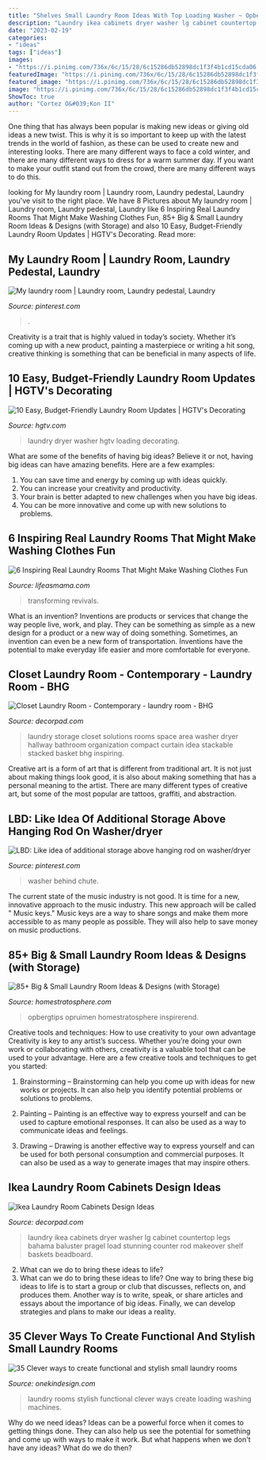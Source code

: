 ```yaml
---
title: "Shelves Small Laundry Room Ideas With Top Loading Washer ~ Opbergtips Opruimen Homestratosphere Inspirerend"
description: "Laundry ikea cabinets dryer washer lg cabinet countertop legs bahama baluster pragel load stunning counter rod makeover shelf baskets beadboard"
date: "2023-02-19"
categories:
- "ideas"
tags: ["ideas"]
images:
- "https://i.pinimg.com/736x/6c/15/28/6c15286db52898dc1f3f4b1cd15cda06.jpg"
featuredImage: "https://i.pinimg.com/736x/6c/15/28/6c15286db52898dc1f3f4b1cd15cda06.jpg"
featured_image: "https://i.pinimg.com/736x/6c/15/28/6c15286db52898dc1f3f4b1cd15cda06.jpg"
image: "https://i.pinimg.com/736x/6c/15/28/6c15286db52898dc1f3f4b1cd15cda06.jpg"
ShowToc: true
author: "Cortez O&#039;Kon II"
---
```



One thing that has always been popular is making new ideas or giving old ideas a new twist. This is why it is so important to keep up with the latest trends in the world of fashion, as these can be used to create new and interesting looks. There are many different ways to face a cold winter, and there are many different ways to dress for a warm summer day. If you want to make your outfit stand out from the crowd, there are many different ways to do this.

	

		
looking for My laundry room | Laundry room, Laundry pedestal, Laundry you've visit to the right place. We have 8 Pictures about My laundry room | Laundry room, Laundry pedestal, Laundry like 6 Inspiring Real Laundry Rooms That Might Make Washing Clothes Fun, 85+ Big &amp; Small Laundry Room Ideas &amp; Designs (with Storage) and also 10 Easy, Budget-Friendly Laundry Room Updates | HGTV&#039;s Decorating. Read more:
		
    
## My Laundry Room | Laundry Room, Laundry Pedestal, Laundry

<img loading=lazy src="https://i.pinimg.com/originals/70/d8/05/70d805a89d5338447d869ae7ad4a0cd2.jpg" onerror="this.onerror=null;this.src='https://tse3.mm.bing.net/th?id=OIP.5qouhCJubF3Wanu852bYKQHaJ4&amp;pid=15.1';" alt="My laundry room | Laundry room, Laundry pedestal, Laundry">

_Source: pinterest.com_

>. 

	

Creativity is a trait that is highly valued in today’s society. Whether it’s coming up with a new product, painting a masterpiece or writing a hit song, creative thinking is something that can be beneficial in many aspects of life.

    
## 10 Easy, Budget-Friendly Laundry Room Updates | HGTV&#039;s Decorating

<img loading=lazy src="https://hgtvhome.sndimg.com/content/dam/images/hgtv/fullset/2014/10/31/0/dh2015_laundry-room_whirlpool-duet-washer-dryer_v.jpg.rend.hgtvcom.1280.1920.suffix/1414784233295.jpeg" onerror="this.onerror=null;this.src='https://tse1.mm.bing.net/th?id=OIP.tk00B88uJW6ish9apAWslwHaLH&amp;pid=15.1';" alt="10 Easy, Budget-Friendly Laundry Room Updates | HGTV&#039;s Decorating">

_Source: hgtv.com_

>laundry dryer washer hgtv loading decorating. 

	

What are some of the benefits of having big ideas?
Believe it or not, having big ideas can have amazing benefits. Here are a few examples: 
1. You can save time and energy by coming up with ideas quickly.
2. You can increase your creativity and productivity. 
3. Your brain is better adapted to new challenges when you have big ideas.
4. You can be more innovative and come up with new solutions to problems.

    
## 6 Inspiring Real Laundry Rooms That Might Make Washing Clothes Fun

<img loading=lazy src="https://i2.wp.com/lifeasmama.com/wp-content/uploads/2017/01/6a00d8358081ff69e2019b0236c0f9970d-800wi.jpg" onerror="this.onerror=null;this.src='https://tse4.mm.bing.net/th?id=OIP.kMBdkppTvTroA-0Wy6R1mAHaLH&amp;pid=15.1';" alt="6 Inspiring Real Laundry Rooms That Might Make Washing Clothes Fun">

_Source: lifeasmama.com_

>transforming revivals. 

	

What is an invention?
Inventions are products or services that change the way people live, work, and play. They can be something as simple as a new design for a product or a new way of doing something. Sometimes, an invention can even be a new form of transportation. Inventions have the potential to make everyday life easier and more comfortable for everyone.

    
## Closet Laundry Room - Contemporary - Laundry Room - BHG

<img loading=lazy src="https://cdn.decorpad.com/photos/2013/03/08/4d46ebde8e46.jpg" onerror="this.onerror=null;this.src='https://tse1.mm.bing.net/th?id=OIP.oVbxv6gEHeKLFxikWx3MSgHaJ3&amp;pid=15.1';" alt="Closet Laundry Room - Contemporary - laundry room - BHG">

_Source: decorpad.com_

>laundry storage closet solutions rooms space area washer dryer hallway bathroom organization compact curtain idea stackable stacked basket bhg inspiring. 

	

Creative art is a form of art that is different from traditional art. It is not just about making things look good, it is also about making something that has a personal meaning to the artist. There are many different types of creative art, but some of the most popular are tattoos, graffiti, and abstraction.

    
## LBD: Like Idea Of Additional Storage Above Hanging Rod On Washer/dryer

<img loading=lazy src="https://i.pinimg.com/736x/6c/15/28/6c15286db52898dc1f3f4b1cd15cda06.jpg" onerror="this.onerror=null;this.src='https://tse1.mm.bing.net/th?id=OIP.Pcxm49XZIH3uz7xyOLlqUAHaJ6&amp;pid=15.1';" alt="LBD: Like idea of additional storage above hanging rod on washer/dryer">

_Source: pinterest.com_

>washer behind chute. 

	

The current state of the music industry is not good. It is time for a new, innovative approach to the music industry. This new approach will be called " Music keys." Music keys are a way to share songs and make them more accessible to as many people as possible. They will also help to save money on music productions.

    
## 85+ Big &amp; Small Laundry Room Ideas &amp; Designs (with Storage)

<img loading=lazy src="http://www.homestratosphere.com/wp-content/uploads/2017/03/cf-laundry-mar7-17-20.jpg" onerror="this.onerror=null;this.src='https://tse2.mm.bing.net/th?id=OIP.VKONphm3Vy89f_GTMsMVSQHaE8&amp;pid=15.1';" alt="85+ Big &amp; Small Laundry Room Ideas &amp; Designs (with Storage)">

_Source: homestratosphere.com_

>opbergtips opruimen homestratosphere inspirerend. 

	

Creative tools and techniques: How to use creativity to your own advantage
Creativity is key to any artist’s success. Whether you’re doing your own work or collaborating with others, creativity is a valuable tool that can be used to your advantage. Here are a few creative tools and techniques to get you started:
1. Brainstorming – Brainstorming can help you come up with ideas for new works or projects. It can also help you identify potential problems or solutions to problems.

2. Painting – Painting is an effective way to express yourself and can be used to capture emotional responses. It can also be used as a way to communicate ideas and feelings.

3. Drawing – Drawing is another effective way to express yourself and can be used for both personal consumption and commercial purposes. It can also be used as a way to generate images that may inspire others.


    
## Ikea Laundry Room Cabinets Design Ideas

<img loading=lazy src="https://cdn.decorpad.com/photos/2012/04/01/a677b7fb29e9.jpg" onerror="this.onerror=null;this.src='https://tse4.mm.bing.net/th?id=OIP.Xw-0xAWHzj3UaeTH0rvjlQHaJ4&amp;pid=15.1';" alt="Ikea Laundry Room Cabinets Design Ideas">

_Source: decorpad.com_

>laundry ikea cabinets dryer washer lg cabinet countertop legs bahama baluster pragel load stunning counter rod makeover shelf baskets beadboard. 

	

2. What can we do to bring these ideas to life?
2. What can we do to bring these ideas to life? 
One way to bring these big ideas to life is to start a group or club that discusses, reflects on, and produces them. Another way is to write, speak, or share articles and essays about the importance of big ideas. Finally, we can develop strategies and plans to make our ideas a reality.

    
## 35 Clever Ways To Create Functional And Stylish Small Laundry Rooms

<img loading=lazy src="https://cdn.onekindesign.com/wp-content/uploads/2018/02/Functional-Stylish-Small-Laundry-Rooms-01-1-Kindesign.jpg" onerror="this.onerror=null;this.src='https://tse2.mm.bing.net/th?id=OIP.yCr3tnrmZYQ6wS_tBzB8YAHaLE&amp;pid=15.1';" alt="35 Clever ways to create functional and stylish small laundry rooms">

_Source: onekindesign.com_

>laundry rooms stylish functional clever ways create loading washing machines. 

	

Why do we need ideas?
Ideas can be a powerful force when it comes to getting things done. They can also help us see the potential for something and come up with ways to make it work. But what happens when we don't have any ideas? What do we do then?

